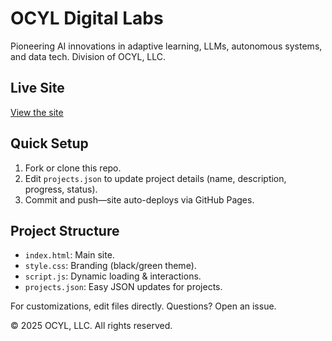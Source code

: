 # OCYL Digital Labs

Pioneering AI innovations in adaptive learning, LLMs, autonomous systems, and data tech. Division of OCYL, LLC.

## Live Site
[View the site](https://yourusername.github.io/repo-name)

## Quick Setup
1. Fork or clone this repo.
2. Edit `projects.json` to update project details (name, description, progress, status).
3. Commit and push—site auto-deploys via GitHub Pages.

## Project Structure
- `index.html`: Main site.
- `style.css`: Branding (black/green theme).
- `script.js`: Dynamic loading & interactions.
- `projects.json`: Easy JSON updates for projects.

For customizations, edit files directly. Questions? Open an issue.

© 2025 OCYL, LLC. All rights reserved.
